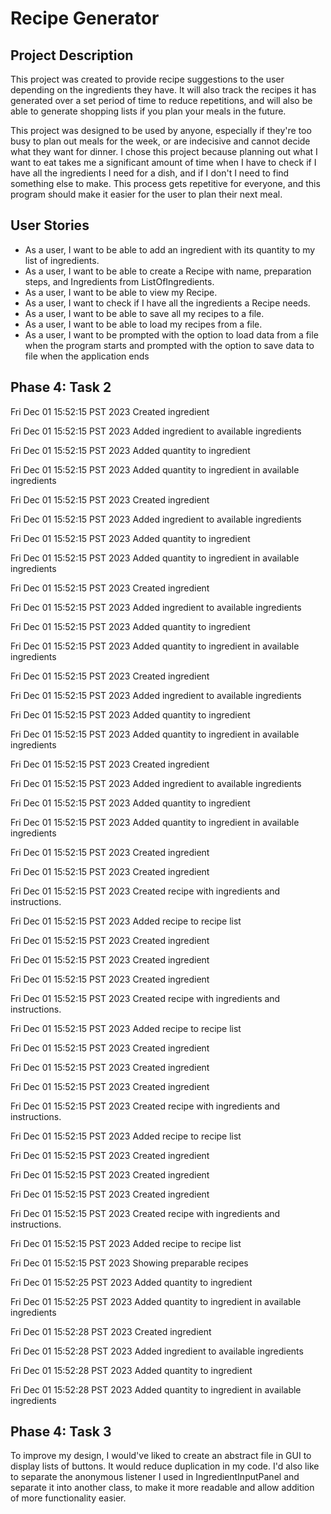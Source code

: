# Recipe Generator


## Project Description
This project was created to provide recipe suggestions to the user depending on the ingredients they have. It will also
track the recipes it has generated over a set period of time to reduce repetitions, and will also be able to generate 
shopping lists if you plan your meals in the future. 

This project was designed to be used by anyone, especially if they're too busy to plan out meals for the week, or are
indecisive and cannot decide what they want for dinner. I chose this project because planning out what I want to eat
takes me a significant amount of time when I have to check if I have all the ingredients I need for a dish, and if I
don't I need to find something else to make. This process gets repetitive for everyone, and this program should make it 
easier for the user to plan their next meal.

## User Stories

- As a user, I want to be able to add an ingredient with its quantity to my list of ingredients.
- As a user, I want to be able to create a Recipe with name, preparation steps, and Ingredients from ListOfIngredients.
- As a user, I want to be able to view my Recipe. 
- As a user, I want to check if I have all the ingredients a Recipe needs. 
- As a user, I want to be able to save all my recipes to a file.
- As a user, I want to be able to load my recipes from a file.
- As a user, I want to be prompted with the option to load data from a file when the program starts and prompted with
the option to save data to file when the application ends

## Phase 4: Task 2

Fri Dec 01 15:52:15 PST 2023
Created ingredient

Fri Dec 01 15:52:15 PST 2023
Added ingredient to available ingredients

Fri Dec 01 15:52:15 PST 2023
Added quantity to ingredient

Fri Dec 01 15:52:15 PST 2023
Added quantity to ingredient in available ingredients

Fri Dec 01 15:52:15 PST 2023
Created ingredient

Fri Dec 01 15:52:15 PST 2023
Added ingredient to available ingredients

Fri Dec 01 15:52:15 PST 2023
Added quantity to ingredient

Fri Dec 01 15:52:15 PST 2023
Added quantity to ingredient in available ingredients

Fri Dec 01 15:52:15 PST 2023
Created ingredient

Fri Dec 01 15:52:15 PST 2023
Added ingredient to available ingredients

Fri Dec 01 15:52:15 PST 2023
Added quantity to ingredient

Fri Dec 01 15:52:15 PST 2023
Added quantity to ingredient in available ingredients

Fri Dec 01 15:52:15 PST 2023
Created ingredient

Fri Dec 01 15:52:15 PST 2023
Added ingredient to available ingredients

Fri Dec 01 15:52:15 PST 2023
Added quantity to ingredient

Fri Dec 01 15:52:15 PST 2023
Added quantity to ingredient in available ingredients

Fri Dec 01 15:52:15 PST 2023
Created ingredient

Fri Dec 01 15:52:15 PST 2023
Added ingredient to available ingredients

Fri Dec 01 15:52:15 PST 2023
Added quantity to ingredient

Fri Dec 01 15:52:15 PST 2023
Added quantity to ingredient in available ingredients

Fri Dec 01 15:52:15 PST 2023
Created ingredient

Fri Dec 01 15:52:15 PST 2023
Created ingredient

Fri Dec 01 15:52:15 PST 2023
Created recipe with ingredients and instructions.

Fri Dec 01 15:52:15 PST 2023
Added recipe to recipe list

Fri Dec 01 15:52:15 PST 2023
Created ingredient

Fri Dec 01 15:52:15 PST 2023
Created ingredient

Fri Dec 01 15:52:15 PST 2023
Created ingredient

Fri Dec 01 15:52:15 PST 2023
Created recipe with ingredients and instructions.

Fri Dec 01 15:52:15 PST 2023
Added recipe to recipe list

Fri Dec 01 15:52:15 PST 2023
Created ingredient

Fri Dec 01 15:52:15 PST 2023
Created ingredient

Fri Dec 01 15:52:15 PST 2023
Created ingredient

Fri Dec 01 15:52:15 PST 2023
Created recipe with ingredients and instructions.

Fri Dec 01 15:52:15 PST 2023
Added recipe to recipe list

Fri Dec 01 15:52:15 PST 2023
Created ingredient

Fri Dec 01 15:52:15 PST 2023
Created ingredient

Fri Dec 01 15:52:15 PST 2023
Created ingredient

Fri Dec 01 15:52:15 PST 2023
Created recipe with ingredients and instructions.

Fri Dec 01 15:52:15 PST 2023
Added recipe to recipe list

Fri Dec 01 15:52:15 PST 2023
Showing preparable recipes

Fri Dec 01 15:52:25 PST 2023
Added quantity to ingredient

Fri Dec 01 15:52:25 PST 2023
Added quantity to ingredient in available ingredients

Fri Dec 01 15:52:28 PST 2023
Created ingredient

Fri Dec 01 15:52:28 PST 2023
Added ingredient to available ingredients

Fri Dec 01 15:52:28 PST 2023
Added quantity to ingredient

Fri Dec 01 15:52:28 PST 2023
Added quantity to ingredient in available ingredients

## Phase 4: Task 3 

To improve my design, I would've liked to create an abstract file in GUI to display lists of buttons. It would reduce
duplication in my code. I'd also like to separate the anonymous listener I used in IngredientInputPanel and separate it
into another class, to make it more readable and allow addition of more functionality easier.